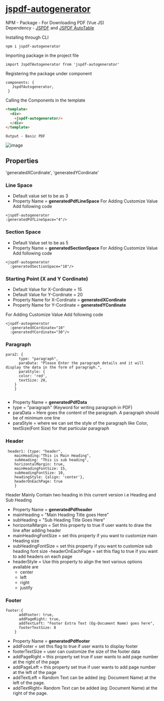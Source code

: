 # [jspdf-autogenerator](https://www.npmjs.com/package/jspdf-autogenerator)
NPM - Package - For Downloading PDF (Vue JS)<br>
Dependency - [JSPDF](https://www.npmjs.com/package/jspdf) and [JSPDF AutoTable](https://www.npmjs.com/package/jspdf-autotable)

Installing through CLI

 ```
 npm i jspdf-autogenerator
 ```
 
 Importing package in the project file
 
 ```
 import JspdfAutogenerator from 'jspdf-autogenerator'
 ```
 
 Registering the package under component
 
 ```
 components: {
    JspdfAutogenerator,
  }
  ```
  
  Calling the Components in the template
  
  
  ```html
  <template>
    <div>
      <jspdf-autogenerator/>
    </div>
  </template>
  ```
  
  ```
  Output - Basic PDF
  ```
  ![image](https://user-images.githubusercontent.com/28873147/122807226-ecadf080-d2e8-11eb-9eff-e30c84315f57.png)

  
  ## Properties
  'generatedXCordinate',
        'generatedYCordinate'
  
  ### Line Space
  - Default value set to be as 3
  - Property Name = **generatedPdfLineSpace**
  For Adding Customize Value Add following code
  ```
  <jspdf-autogenerator 
  :generatedPdfLineSpace="4"/>
  ```
  
  
  ### Section Space
  - Default Value set to be as 5
  - Property Name = **generatedSectionSpace**
  For Adding Customize Value Add following code
  ```
  <jspdf-autogenerator 
    :generatedSectionSpace="10"/>
  ```
  
  
  ### Starting Point (X and Y Cordinate)
  - Default Value for X-Cordinate = 15
  - Default Value for Y-Cordinate = 20
  - Property Name for X-Cordinate = **generatedXCordinate**
  - Property Name for Y-Cordinate = **generatedYCordinate**
  
  For Adding Customize Value Add following code
  ```
  <jspdf-autogenerator 
    :generatedXCordinate="10"
    :generatedYCordinate="30"/>
  ```


  ### Paragraph
  ```
  para2: {
        type: "paragraph",
        paraData: "Please Enter the paragraph details and it will display the data in the form of paragraph.",
        paraStyle: {
        color: 'red',
        textSize: 20,
      }
      }
      
```
  - Property Name = **generatedPdfData**   
  - type = "paragraph" (Keyword for writing paragraph in PDF)
  - paraData = Here goes the content of the paragraph. A paragraph should be of minimum one line
  - paraStyle = where we can set the style of the paragraph like Color, textSize(Font Size) for that particular paragraph
  
  
  ### Header
  ```
   header1: {type: "header",
      mainHeading:"This is Main Heading",
      subHeading: "This is sub heading",
      horizontalMargin: true,
      mainHeadingFontSize: 15,
      subHeadingFontSize: 10,
      headingStyle: {align: 'center'},
      headerOnEachPage: true
      }
  
  ```
  
  Header Mainly Contain two heading in this current version i.e Heading and Sub Heading
  - Property Name = **generatedPdfheader**  
  - mainHeading = "Main Heading Title goes Here"
  - subHeading = "Sub Heading Title Goes Here"
  - horizontalMargin = Set this property to true if user wants to draw the line after adding header
  - mainHeadingFontSize = set this property if you want to customize main Heading size
  - subHeadingFontSize = set this property if you want to customize sub heading font size
  -headerOnEachPage = set this flag to true if you want to add headers on each page
  - headerStyle = Use this property to align the text various options available are
      * center
      * left
      * right
      * justify

  ### Footer
  ```
  footer:{
        addFooter: true,
        addPageRight: true,
        addTextLeft: "Footer Extra Text (Eg-Document Name) goes here",
        footerTextSize: 8
      }
```
  
  - Property Name = **generatedPdffooter**
  - addFooter = set this flag to true if user wants to display footer
  - footerTextSize = user can customize the size of the footer data
  - addPageRight = this property set true if user wants to add page number at the right of the page
  - addPageLeft = this property set true if user wants to add page number at the left of the page
  - addTextLeft = Random Text can be added (eg: Document Name) at the left of the page.
  - addTextRight= Random Text can be added (eg: Document Name) at the right of the page.
 
  
   

  
 

